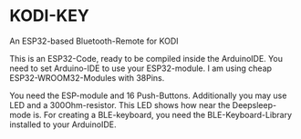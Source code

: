 # KODI-KEY
An ESP32-based Bluetooth-Remote for KODI

This is an ESP32-Code, ready to be compiled inside the ArduinoIDE.
You need to set Arduino-IDE to use your ESP32-module. I am using cheap ESP32-WROOM32-Modules with 38Pins.

You need the ESP-module and 16 Push-Buttons. Additionally you may use  LED and a 300Ohm-resistor. This LED shows how near the Deepsleep-mode is.
For creating a BLE-keyboard, you need the BLE-Keyboard-Library installed to your ArduinoIDE.

